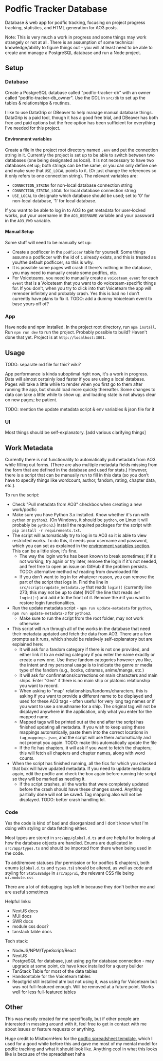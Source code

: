 # Podfic Tracker Database

Database & web app for podfic tracking, focusing on project progress tracking, statistics, and HTML generation for AO3 posts.

Note: This is very much a work in progress and some things may work strangely or not at all. There is an assumption of some technical knowledge/ability to figure things out - you will at least need to be able to create and manage a PostgreSQL database and run a Node project.

## Setup

### Database

Create a PostgreSQL database called "podfic-tracker-db" with an owner called
"podfic-tracker-db_owner". Use the DDL in `src/db` to set up the tables & relationships & routines.

I like to use DataGrip or DBeaver to help manage manual database things. DataGrip is a paid tool, though it has a good free trial, and DBeaver has both free and paid options but the free option has been sufficient for everything I've needed for this project.

#### Environment variables

Create a file in the project root directory named `.env` and put the connection string in it. Currently the project is set up to be able to switch between two databases (one being designated as local). It is not necessary to have two databases set up; both strings can be the same, or you can only define one and make sure that `USE_LOCAL` points to it. (Or just change the references so it only refers to one connection string). The relevant variables are:

- `CONNECTION_STRING` for non-local database connection string
- `CONNECTION_STRING_LOCAL` for local database connection string
- `USE_LOCAL` to designate which database should be used; set to '0' for non-local database, '1' for local database.

If you want to be able to log in to AO3 to get metadata for user-locked works, put your username in the `AO3_USERNAME` variable and your password in the `AO3_PWD` variable.

#### Manual Setup

Some stuff will need to be manually set up:

- Create a podficcer in the `podficcer` table for yourself. Some things assume a podficcer with the id of `1` already exists, and this is treated as you/the default podficcer, so this is why.
- It is possible some pages will crash if there's nothing in the database, you may need to manually create some podfics, etc.
- For Voiceteams, you need to manually create a `voiceteam_event` for each `event` that is a Voiceteam that you want to do voiceteam-specific things for. If you don't, when you try to click into that Voiceteam the app will rerender infinitely and probably crash. Yes this is bad no I don't currently have plans to fix it. TODO: add a dummy Voiceteam event to base yours off of?

### App

Have node and npm installed. In the project root directory, run `npm install`. Run `npm run dev` to run the project. Probably possible to build? Haven't done that yet. Project is at `http://localhost:3001`.

## Usage

TODO: separate md file for this? wiki?

App performance is kinda suboptimal right now, it's a work in progress. Data will almost certainly load faster if you are using a local database. Pages will take a little while to render when you first go to them after running the app, but should load more quickly thereafter. Some changes to data can take a little while to show up, and loading state is not always clear on new pages; be patient.

TODO: mention the update metadata script & env variables & json file for it

### UI

Most things should be self-explanatory. [add various clarifying things]

## Work Metadata

Currently there is not functionality to automatically pull metadata from AO3 while filling out forms. (There are also multiple metadata fields missing from the form that are defined in the database and used for stats.) However, there is a script that can be manually run to fill in this data (so you don't have to specify things like wordcount, author, fandom, rating, chapter data, etc.).

To run the script:

- Check "Pull metadata from AO3" checkbox when creating a new work/podfic
- Make sure you have Python 3.x installed. Know whether it's run with `python` or `python3`. (On Windows, it should be `python`, on Linux it will probably be `python3`.) Install the required packages for the script with `pip install -r requirements.txt`.
- The script will automatically try to log in to AO3 so it is able to view restricted works. To do this, it needs your username and password, which you can set as explained in the [environment variables section](#environment-variables). This can be a little slow, it's fine.
  - The way the login works has been known to break sometimes; if it's not working, try again or try later, remove the login if it's not needed, and feel free to open an issue on GitHub if the problem persists. TODO: alternative method w/ reading from downloaded file
  - If you don't want to log in for whatever reason, you can remove the part of the script that logs in. Find the line in `src/scripts/update_metadata.py` that reads `login()` (currently line 273; this may not be up to date) (NOT the line that reads `def login():`) and add `#` to the front of it. Remove the `#` if you want to restore login functionalities.
- Run the update metadata script - `npm run update-metadata` for `python`, `npm run update-metadata-3` for `python3`.
  - Make sure to run the script from the root folder, may not work otherwise
- This script will run through all of the works in the database that need their metadata updated and fetch the data from AO3. There are a few prompts as it runs, which should be relatively self-explanatory but are explained here:
  - It will ask for a fandom category if there is not one provided, and either link it to an existing category if you enter the name exactly or create a new one. Use these fandom categories however you like, the intent and my personal usage is to indicate the genre or media type of the fandom (e.g., books, cdramas, anime/manga, etc.)
  - It will ask for confirmations/corrections on main characters and main ships. Enter "Gen" if there is no main ship or platonic relationship you want to record.
  - When asking to "map" relationships/fandoms/characters, this is asking if you want to provide a different name to be displayed and used for these AO3 tags - often useful for very long tag names or if you want to use a smushname for a ship. The original tag will not be displayed anywhere in the application, only what you enter for the mapped name.
  - Mapped tags will be printed out at the end after the script has finished updating all metadata. If you wish to keep using these mappings automatically, paste them into the correct locations in `tag_mappings.json`, and the script will use them automatically and not prompt you again. TODO: make this automatically update the file
  - If the fic has chapters, it will ask if you want to fetch the chapters; this will fetch all chapters and chapter names, along with word counts.
- When the script has finished running, all the fics for which you checked that box will have updated metadata. If you need to update metadata again, edit the podfic and check the box again before running hte script so they will be marked as needing it.
  - If the script crashes, all the works that were completely updated before the crash should have these changes saved. Anything partially done will not be saved. Tag mapping also will not be displayed. TODO: better crash handling lol.

### Code

Yes the code is kind of bad and disorganized and I don't know what I'm doing with styling or data fetching either.

Most types are stored in `src/app/global.d.ts` and are helpful for looking at how the database objects are handled. Enums are duplicated in `src/app/types.ts` and should be imported from there when being used in the code.

To add/remove statuses (for permission or for podfics & chapters), both enums (`global.d.ts` and `types.ts`) should be altered, as well as code and styling for `StatusBadge` in `src/app/ui`, the relevant CSS file being `ui.module.css`

There are a lot of debugging logs left in because they don't bother me and are useful sometimes

Helpful links:

- NextJS docs
- MUI docs
- SWR docs
- module css docs?
- tanstack table docs

Tech stack:

- NodeJS/NPM/TypeScript/React
- NextJS
- PostgreSQL for database, just using pg for database connection - may upgrade at some point, do have knex installed for a query builder
- TanStack Table for most of the data tables
- Handsontable for the Voiceteam tables
- Reactgrid still installed atm but not using it, was using for Voiceteam but was not full-featured enough. Will be removed at a future point. Works well for less full-featured tables

## Other

This was mostly created for me specifically, but if other people are interested in messing around with it, feel free to get in contact with me about issues or feature requests or anything.

Huge credit to MistbornHero for the [podfic spreadsheet template](https://archiveofourown.org/works/42051816/), which I used for a good while before this and gave me most of my mental model for podfic tracking and what it should look like. Anything cool in what this looks like is because of the spreadsheet haha
